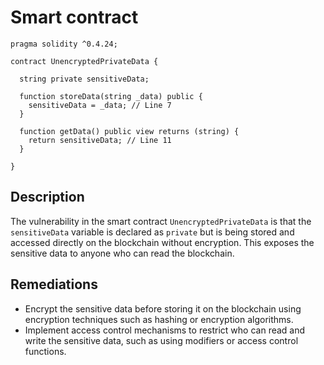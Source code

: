 # Smart contract

```solidity
pragma solidity ^0.4.24;

contract UnencryptedPrivateData {

  string private sensitiveData;

  function storeData(string _data) public {
    sensitiveData = _data; // Line 7
  }

  function getData() public view returns (string) {
    return sensitiveData; // Line 11
  }

}
```

## Description

The vulnerability in the smart contract `UnencryptedPrivateData` is that the `sensitiveData` variable is declared as `private` but is being stored and accessed directly on the blockchain without encryption. This exposes the sensitive data to anyone who can read the blockchain.

## Remediations

- Encrypt the sensitive data before storing it on the blockchain using encryption techniques such as hashing or encryption algorithms.
- Implement access control mechanisms to restrict who can read and write the sensitive data, such as using modifiers or access control functions.